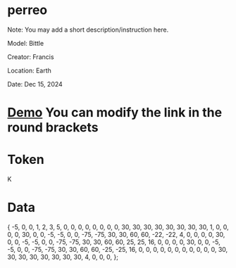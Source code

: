 # perreo
Note: You may add a short description/instruction here.

Model: Bittle

Creator: Francis

Location: Earth

Date: Dec 15, 2024

# [Demo](www.youtube.com) You can modify the link in the round brackets

# Token
K

# Data
{
  -5,   0,   0,   1,
   2,   3,   5,
   0,   0,   0,   0,   0,   0,   0,   0,  30,  30,  30,  30,  30,  30,  30,  30,   1,   0,   0,   0,
   0,  30,   0,   0,  -5,  -5,   0,   0, -75, -75,  30,  30,  60,  60, -22, -22,   4,   0,   0,   0,
   0,  30,   0,   0,  -5,  -5,   0,   0, -75, -75,  30,  30,  60,  60,  25,  25,  16,   0,   0,   0,
   0,  30,   0,   0,  -5,  -5,   0,   0, -75, -75,  30,  30,  60,  60, -25, -25,  16,   0,   0,   0,
   0,   0,   0,   0,   0,   0,   0,   0,  30,  30,  30,  30,  30,  30,  30,  30,   4,   0,   0,   0,
};
